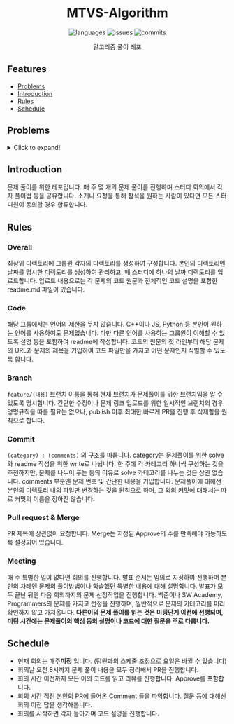 <div align="center">

# MTVS-Algorithm

![languages](https://img.shields.io/github/languages/count/MTVS-Algorithm/problems)
![issues](https://img.shields.io/github/issues-pr/MTVS-Algorithm/problems)
![commits](https://img.shields.io/github/commit-activity/m/MTVS-Algorithm/problems)

알고리즘 풀이 레포

</div>

## Features
- [Problems](#Problems)
- [Introduction](#Introduction)
- [Rules](#Rules)
- [Schedule](#Schedule)


## Problems
<details>
  <summary>Click to expand!</summary>
  
### 230529
+ [요격시스]([https://www.acmicpc.net/problem/1300](https://school.programmers.co.kr/learn/courses/30/lessons/181188))
+ [연속된 부분수열의 합]([https://www.acmicpc.net/problem/11758](https://school.programmers.co.kr/learn/courses/30/lessons/178870))
+ [뒤에 있는 큰 수 찾](https://school.programmers.co.kr/learn/courses/30/lessons/154539)

<details>
  <summary>이전 주 문제들!</summary>
  
</details>
</details>

## Introduction

문제 풀이를 위한 레포입니다. 매 주 몇 개의 문제 풀이를 진행하며 스터디 회의에서 각자 풀이법 등을 공유합니다. 소개나 요청을 통해 참석을 원하는 사람이 있다면 모든 스터디원이 동의할 경우 합류합니다.

## Rules

### Overall

최상위 디렉토리에 그룹원 각자의 디렉토리를 생성하여 구성합니다. 본인의 디렉토리엔 날짜를 명시한 디렉토리를 생성하여 관리하고, 매 스터디에 하나의 날짜 디렉토리를 업로드합니다. 업로드 내용으로는 각 문제의 코드 원문과 전체적인 코드 설명을 포함한 readme.md 파일이 있습니다.

### Code

해당 그룹에서는 언어의 제한을 두지 않습니다. C++이나 JS, Python 등 본인이 원하는 언어를 사용하여도 문제없습니다. 다만 다른 언어를 사용하는 그룹원이 이해할 수 있도록 설명 등을 포함하여 readme에 작성합니다. 코드의 원문의 첫 라인부터 해당 문제의 URL과 문제의 제목을 기입하여 코드 파일만을 가지고 어떤 문제인지 식별할 수 있도록 합니다.

### Branch

`feature/(내용)` 브랜치 이름을 통해 현재 브랜치가 문제풀이를 위한 브랜치임을 알 수 있도록 명시합니다. 간단한 수정이나 문제 링크 업로드를 위한 일시적인 브랜치의 경우 명명규칙을 따를 필요는 없으나, publish 이후 최대한 빠르게 PR을 진행 후 삭제함을 원칙으로 합니다.

### Commit

`(category) : (comments)` 의 구조를 따릅니다. category는 문제풀이를 위한 solve와 readme 작성을 위한 write로 나뉩니다. 한 주에 각 카테고리 하나씩 구성하는 것을 추천하지만, 문제를 나누어 푸는 등의 이유로 solve 카테고리를 나누는 것은 상관 없습니다. comments 부분엔 문제 번호 및 간단한 내용을 기입합니다. 문제풀이에 대해선 본인의 디렉토리 내의 파일만 변경하는 것을 원칙으로 하며, 그 외의 커밋에 대해서는 따로 커밋의 이름을 정하진 않습니다.

### Pull request & Merge

PR 제목에 상관없이 요청합니다. Merge는 지정된 Approve의 수를 만족해야 가능하도록 설정되어 있습니다.

### Meeting

매 주 특별한 일이 없다면 회의를 진행합니다. 발표 순서는 임의로 지정하여 진행하며 본인의 차례엔 문제의 풀이방법이나 학습했던 특별한 내용에 대해 설명합니다. 발표가 모두 끝난 뒤엔 다음 회의까지의 문제 선정작업을 진행합니다. 백준이나 SW Academy, Programmers의 문제를 가지고 선정을 진행하며, 일반적으로 문제의 카테고리를 미리 확인하지 않고 가져옵니다. **다른이의 문제 풀이를 읽는 것은 미팅단계 이전에 선행되며, 미팅 시간에는 문제풀이의 핵심 등의 설명이나 코드에 대한 질문을 주로 다룹니다.**

## Schedule

- 현재 회의는 매주**미정** 입니다. (팀원과의 스케줄 조정으로 요일은 바뀔 수 있습니다)
- 회의날 오전 8시까지 문제 풀이 내용을 모두 정리해서 PR을 진행합니다.
- 회의 시간 이전까지 모든 이의 코드를 읽고 리뷰를 진행합니다. Approve를 포함합니다.
- 회의 시간 직전 본인의 PR에 들어온 Comment 들을 파악합니다. 질문 등에 대해선 회의 이전 답을 생각해봅니다.
- 회의를 시작하면 각자 돌아가며 코드 설명을 진행합니다.
